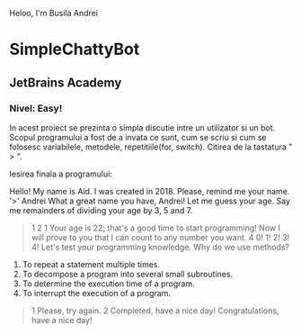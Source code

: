 Heloo, I'm Busila Andrei
# SimpleChattyBot
## JetBrains Academy
### Nivel: Easy!

In acest proiect se prezinta o simpla discutie intre un utilizator si un bot.
Scopul programului a fost de a invata ce sunt, cum se scriu si cum se folosesc variabilele, metodele, repetitiile(for, switch).
Citirea de la tastatura " > ".

Iesirea finala a programului:

Hello! My name is Aid.
I was created in 2018.
Please, remind me your name.
'>' Andrei
What a great name you have, Andrei!
Let me guess your age.
Say me remainders of dividing your age by 3, 5 and 7.
> 1 2 1
Your age is 22; that's a good time to start programming!
Now I will prove to you that I can count to any number you want.
> 4
0!
1!
2!
3!
4!
Let's test your programming knowledge.
Why do we use methods?
1. To repeat a statement multiple times.
2. To decompose a program into several small subroutines.
3. To determine the execution time of a program.
4. To interrupt the execution of a program.
> 1
Please, try again.
> 2
Completed, have a nice day!
Congratulations, have a nice day!

